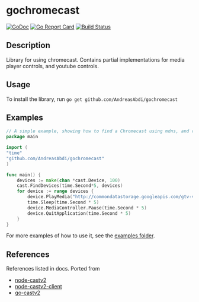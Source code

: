 
# gochromecast

[![GoDoc](https://godoc.org/github.com/AndreasAbdi/gochromecast?status.png)](http://godoc.org/github.com/AndreasAbdi/gochromecast)
[![Go Report Card](https://goreportcard.com/badge/github.com/AndreasAbdi/gochromecast)](https://goreportcard.com/report/github.com/AndreasAbdi/gochromecast)
[![Build Status](https://travis-ci.org/AndreasAbdi/gochromecast.svg?branch=master)](https://travis-ci.org/AndreasAbdi/alexa-local-server)

## Description

Library for using chromecast. Contains partial implementations for media player controls, and youtube controls.

## Usage

To install the library, run 
`go get github.com/AndreasAbdi/gochromecast`

## Examples

```go
// A simple example, showing how to find a Chromecast using mdns, and request its status.
package main

import (
"time"
"github.com/AndreasAbdi/gochromecast"
)

func main() {
    devices := make(chan *cast.Device, 100)
    cast.FindDevices(time.Second*5, devices)
    for device := range devices {
        device.PlayMedia("http://commondatastorage.googleapis.com/gtv-videos-bucket/sample/BigBuckBunny.mp4", "video/mp4")
        time.Sleep(time.Second * 5)
        device.MediaController.Pause(time.Second * 5)
        device.QuitApplication(time.Second * 5)
    }
}
```

For more examples of how to use it, see the [examples folder](https://github.com/AndreasAbdi/gochromecast/tree/master/examples).

## References

References listed in docs.
Ported from

- [node-castv2](https://github.com/thibauts/node-castv2) 
- [node-castv2-client](https://github.com/thibauts/node-castv2-client)
- [go-castv2](https://github.com/ninjasphere/go-castv2)